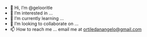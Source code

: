 - 👋 Hi, I’m @gelooritle
- 👀 I’m interested in ...
- 🌱 I’m currently learning ...
- 💞️ I’m looking to collaborate on ...
- 📫 How to reach me ... email me at ortiledanangelo@gmail.com

<!---
gelooritle/gelooritle is a ✨ special ✨ repository because its `README.md` (this file) appears on your GitHub profile.
You can click the Preview link to take a look at your changes.
--->
